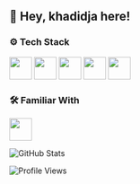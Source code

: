 

## 👋 Hey, khadidja here!

### ⚙ Tech Stack
<p align="left">
  <img src="https://cdn.jsdelivr.net/gh/devicons/devicon/icons/c/c-original.svg" width="40" height="40"/>
  <img src="https://cdn.jsdelivr.net/gh/devicons/devicon/icons/python/python-original.svg" width="40" height="40"/>
  <img src="https://cdn.jsdelivr.net/gh/devicons/devicon/icons/html5/html5-original.svg" width="40" height="40"/>
  <img src="https://cdn.jsdelivr.net/gh/devicons/devicon/icons/css3/css3-original.svg" width="40" height="40"/>
  <img src="https://cdn.jsdelivr.net/gh/devicons/devicon/icons/javascript/javascript-original.svg" width="40" height="40"/>
</p> 

### 🛠️ Familiar With
<p align="left">
  <img src="https://cdn.jsdelivr.net/gh/devicons/devicon/icons/java/java-original.svg" width="40" height="40"/>
<p>
<p align="left">
  <img src="https://github-readme-stats.vercel.app/api?username=ouladsaidkhadidja&show_icons=true&theme=dark" alt="GitHub Stats" />
</p>
<p align="left">
  <img src="https://komarev.com/ghpvc/?username=ouladsaidkhadidja&label=Profile%20Views&color=blue&style=flat" alt="Profile Views" />
</p>
